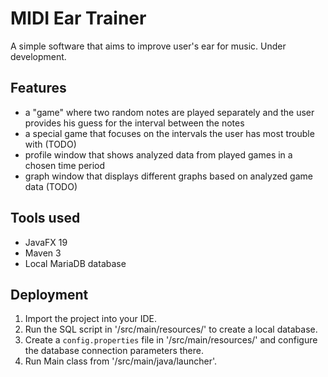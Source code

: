 # MIDI Ear Trainer

A simple software that aims to improve user's ear for music. Under development.

## Features
- a "game" where two random notes are played separately and the user provides his guess for the interval between the notes
- a special game that focuses on the intervals the user has most trouble with (TODO)
- profile window that shows analyzed data from played games in a chosen time period
- graph window that displays different graphs based on analyzed game data (TODO)

## Tools used

- JavaFX 19
- Maven 3
- Local MariaDB database

## Deployment

1. Import the project into your IDE.
2. Run the SQL script in '/src/main/resources/' to create a local database. 
3. Create a `config.properties` file in '/src/main/resources/' and configure the database connection parameters there.
4. Run Main class from '/src/main/java/launcher'.
